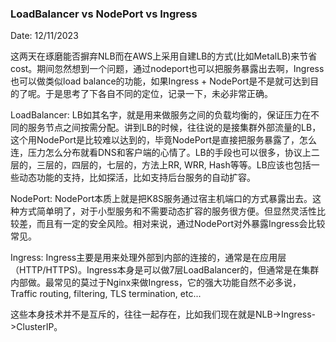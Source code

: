 ### LoadBalancer vs NodePort vs Ingress

Date: 12/11/2023

这两天在琢磨能否摒弃NLB而在AWS上采用自建LB的方式(比如MetalLB)来节省cost。期间忽然想到一个问题，通过nodeport也可以把服务暴露出去啊，Ingress也可以做类似load balance的功能，如果Ingress + NodePort是不是就可达到目的了呢。于是思考了下各自不同的定位，记录一下，未必非常正确。

LoadBalancer: LB如其名字，就是用来做服务之间的负载均衡的，保证压力在不同的服务节点之间按需分配。讲到LB的时候，往往说的是接集群外部流量的LB，这个用NodePort是比较难以达到的，毕竟NodePort是直接把服务暴露了，怎么连，压力怎么分布就看DNS和客户端的心情了。LB的手段也可以很多，协议上二层的，三层的，四层的，七层的，方法上RR, WRR, Hash等等。LB应该也包括一些动态功能的支持，比如探活，比如支持后台服务的自动扩容。

NodePort: NodePort本质上就是把K8S服务通过宿主机端口的方式暴露出去。这种方式简单明了，对于小型服务和不需要动态扩容的服务很方便。但显然灵活性比较差，而且有一定的安全风险。相对来说，通过NodePort对外暴露Ingress会比较常见。

Ingress: Ingress主要是用来处理外部到内部的连接的，通常是在应用层（HTTP/HTTPS)。Ingress本身是可以做7层LoadBalancer的，但通常是在集群内部做。最常见的莫过于Nginx来做Ingress，它的强大功能自然不必多说，Traffic routing, filtering, TLS termination, etc...&#x20;

这些本身技术并不是互斥的，往往一起存在，比如我们现在就是NLB->Ingress->ClusterIP。

